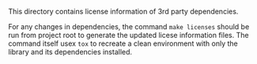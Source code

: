 This directory contains license information of 3rd party dependencies.

For any changes in dependencies, the command `make licenses` should be run from project root to generate the updated licese information files.
The command itself usex `tox` to recreate a clean environment with only the library and its dependencies installed.
